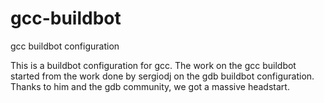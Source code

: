 gcc-buildbot
============

gcc buildbot configuration


This is a buildbot configuration for gcc.
The work on the gcc buildbot started from the work done by sergiodj on
the gdb buildbot configuration. Thanks to him and the gdb community,
we got a massive headstart. 

